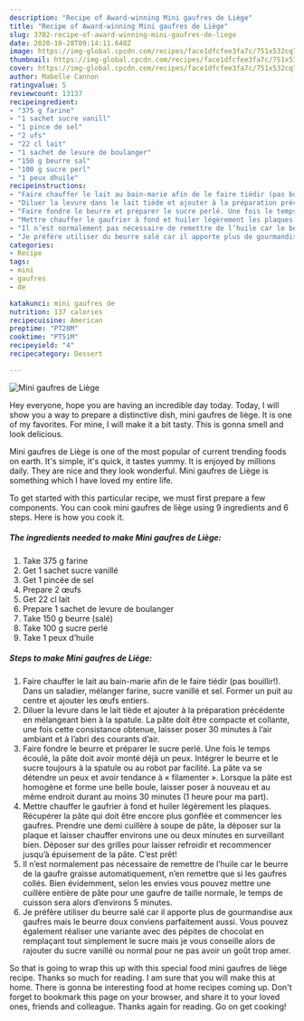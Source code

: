 ```yaml
---
description: "Recipe of Award-winning Mini gaufres de Liège"
title: "Recipe of Award-winning Mini gaufres de Liège"
slug: 3702-recipe-of-award-winning-mini-gaufres-de-liege
date: 2020-10-28T09:14:11.648Z
image: https://img-global.cpcdn.com/recipes/face1dfcfee3fa7c/751x532cq70/mini-gaufres-de-liege-photo-principale-de-la-recette.jpg
thumbnail: https://img-global.cpcdn.com/recipes/face1dfcfee3fa7c/751x532cq70/mini-gaufres-de-liege-photo-principale-de-la-recette.jpg
cover: https://img-global.cpcdn.com/recipes/face1dfcfee3fa7c/751x532cq70/mini-gaufres-de-liege-photo-principale-de-la-recette.jpg
author: Mabelle Cannon
ratingvalue: 5
reviewcount: 13137
recipeingredient:
- "375 g farine"
- "1 sachet sucre vanill"
- "1 pince de sel"
- "2 ufs"
- "22 cl lait"
- "1 sachet de levure de boulanger"
- "150 g beurre sal"
- "100 g sucre perl"
- "1 peux dhuile"
recipeinstructions:
- "Faire chauffer le lait au bain-marie afin de le faire tiédir (pas bouillir!). Dans un saladier, mélanger farine, sucre vanillé et sel. Former un puit au centre et ajouter les œufs entiers."
- "Diluer la levure dans le lait tiède et ajouter à la préparation précédente en mélangeant bien à la spatule. La pâte doit être compacte et collante, une fois cette consistance obtenue, laisser poser 30 minutes à l’air ambiant et à l’abri des courants d’air."
- "Faire fondre le beurre et préparer le sucre perlé. Une fois le temps écoulé, la pâte doit avoir monté déjà un peux. Intégrer le beurre et le sucre toujours à la spatule ou au robot par facilité. La pâte va se détendre un peux et avoir tendance à « filamenter ». Lorsque la pâte est homogène et forme une belle boule, laisser poser à nouveau et au même endroit durant au moins 30 minutes (1 heure pour ma part)."
- "Mettre chauffer le gaufrier à fond et huiler légèrement les plaques. Récupérer la pâte qui doit être encore plus gonflée et commencer les gaufres. Prendre une demi cuillère à soupe de pâte, la déposer sur la plaque et laisser chauffer environs une ou deux minutes en surveillant bien. Déposer sur des grilles pour laisser refroidir et recommencer jusqu’à épuisement de la pâte. C’est prêt!"
- "Il n’est normalement pas nécessaire de remettre de l’huile car le beurre de la gaufre graisse automatiquement, n’en remettre que si les gaufres collés. Bien évidemment, selon les envies vous pouvez mettre une cuillère entière de pâte pour une gaufre de taille normale, le temps de cuisson sera alors d’environs 5 minutes."
- "Je préfère utiliser du beurre salé car il apporte plus de gourmandise aux gaufres mais le beurre doux conviens parfaitement aussi. Vous pouvez également réaliser une variante avec des pépites de chocolat en remplaçant tout simplement le sucre mais je vous conseille alors de rajouter du sucre vanillé ou normal pour ne pas avoir un goût trop amer."
categories:
- Recipe
tags:
- mini
- gaufres
- de

katakunci: mini gaufres de 
nutrition: 137 calories
recipecuisine: American
preptime: "PT20M"
cooktime: "PT51M"
recipeyield: "4"
recipecategory: Dessert

---
```



![Mini gaufres de Liège](https://img-global.cpcdn.com/recipes/face1dfcfee3fa7c/751x532cq70/mini-gaufres-de-liege-photo-principale-de-la-recette.jpg)

Hey everyone, hope you are having an incredible day today. Today, I will show you a way to prepare a distinctive dish, mini gaufres de liège. It is one of my favorites. For mine, I will make it a bit tasty. This is gonna smell and look delicious.



Mini gaufres de Liège is one of the most popular of current trending foods on earth. It's simple, it's quick, it tastes yummy. It is enjoyed by millions daily. They are nice and they look wonderful. Mini gaufres de Liège is something which I have loved my entire life.


To get started with this particular recipe, we must first prepare a few components. You can cook mini gaufres de liège using 9 ingredients and 6 steps. Here is how you cook it.

<!--inarticleads1-->

##### The ingredients needed to make Mini gaufres de Liège:

1. Take 375 g farine
1. Get 1 sachet sucre vanillé
1. Get 1 pincée de sel
1. Prepare 2 œufs
1. Get 22 cl lait
1. Prepare 1 sachet de levure de boulanger
1. Take 150 g beurre (salé)
1. Take 100 g sucre perlé
1. Take 1 peux d’huile




<!--inarticleads2-->

##### Steps to make Mini gaufres de Liège:

1. Faire chauffer le lait au bain-marie afin de le faire tiédir (pas bouillir!). Dans un saladier, mélanger farine, sucre vanillé et sel. Former un puit au centre et ajouter les œufs entiers.
1. Diluer la levure dans le lait tiède et ajouter à la préparation précédente en mélangeant bien à la spatule. La pâte doit être compacte et collante, une fois cette consistance obtenue, laisser poser 30 minutes à l’air ambiant et à l’abri des courants d’air.
1. Faire fondre le beurre et préparer le sucre perlé. Une fois le temps écoulé, la pâte doit avoir monté déjà un peux. Intégrer le beurre et le sucre toujours à la spatule ou au robot par facilité. La pâte va se détendre un peux et avoir tendance à « filamenter ». Lorsque la pâte est homogène et forme une belle boule, laisser poser à nouveau et au même endroit durant au moins 30 minutes (1 heure pour ma part).
1. Mettre chauffer le gaufrier à fond et huiler légèrement les plaques. Récupérer la pâte qui doit être encore plus gonflée et commencer les gaufres. Prendre une demi cuillère à soupe de pâte, la déposer sur la plaque et laisser chauffer environs une ou deux minutes en surveillant bien. Déposer sur des grilles pour laisser refroidir et recommencer jusqu’à épuisement de la pâte. C’est prêt!
1. Il n’est normalement pas nécessaire de remettre de l’huile car le beurre de la gaufre graisse automatiquement, n’en remettre que si les gaufres collés. Bien évidemment, selon les envies vous pouvez mettre une cuillère entière de pâte pour une gaufre de taille normale, le temps de cuisson sera alors d’environs 5 minutes.
1. Je préfère utiliser du beurre salé car il apporte plus de gourmandise aux gaufres mais le beurre doux conviens parfaitement aussi. Vous pouvez également réaliser une variante avec des pépites de chocolat en remplaçant tout simplement le sucre mais je vous conseille alors de rajouter du sucre vanillé ou normal pour ne pas avoir un goût trop amer.




So that is going to wrap this up with this special food mini gaufres de liège recipe. Thanks so much for reading. I am sure that you will make this at home. There is gonna be interesting food at home recipes coming up. Don't forget to bookmark this page on your browser, and share it to your loved ones, friends and colleague. Thanks again for reading. Go on get cooking!
